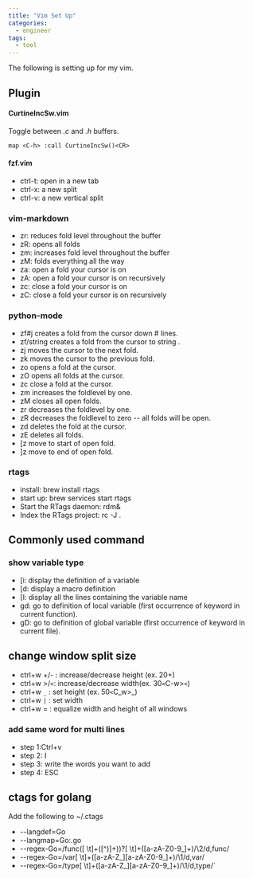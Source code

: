 ```yaml
---
title: "Vim Set Up"
categories:
  - engineer
tags:
  - tool
---
```

The following is setting up for my vim.

## Plugin
#### CurtineIncSw.vim
Toggle between *.c* and *.h* buffers.  
```
map <C-h> :call CurtineIncSw()<CR>
```
#### fzf.vim
* ctrl-t: open in a new tab  
* ctrl-x: a new split  
* ctrl-v: a new vertical split  

### vim-markdown
* zr: reduces fold level throughout the buffer
* zR: opens all folds
* zm: increases fold level throughout the buffer
* zM: folds everything all the way
* za: open a fold your cursor is on
* zA: open a fold your cursor is on recursively
* zc: close a fold your cursor is on
* zC: close a fold your cursor is on recursively

### python-mode
* zf#j creates a fold from the cursor down # lines.
* zf/string creates a fold from the cursor to string .
* zj moves the cursor to the next fold.
* zk moves the cursor to the previous fold.
* zo opens a fold at the cursor.
* zO opens all folds at the cursor.
* zc close a fold at the cursor.
* zm increases the foldlevel by one.
* zM closes all open folds.
* zr decreases the foldlevel by one.
* zR decreases the foldlevel to zero -- all folds will be open.
* zd deletes the fold at the cursor.
* zE deletes all folds.
* [z move to start of open fold.
* ]z move to end of open fold.

### rtags
* install: brew install rtags
* start up: brew services start rtags
* Start the RTags daemon: rdm&
* Index the RTags project: rc -J .


## Commonly used command
### show variable type
* [i: display the definition of a variable
* [d: display a macro definition
* [I: display all the lines containing the variable name 
* gd: go to definition of local variable (first occurrence of keyword in current function).
* gD: go to definition of global variable (first occurrence of keyword in current file).

## change window split size
* ctrl+w +/- :  increase/decrease height (ex. 20<C-w>+)
* ctrl+w >/`<`:  increase/decrease width(ex. 30`<`C-w>`<`) 
* ctrl+w `_` : set height (ex.  50`<`C_w>_)
* ctrl+w `|` : set width
* ctrl+w = : equalize width and height of all windows
### add same word for multi lines
* step 1:Ctrl+v 
* step 2: I
* step 3: write the words you want to add
* step 4: ESC

## ctags for golang
Add the following to ~/.ctags  
* --langdef=Go
* --langmap=Go:.go
* --regex-Go=/func([ \t]+\([^)]+\))?[ \t]+([a-zA-Z0-9_]+)/\2/d,func/
* --regex-Go=/var[ \t]+([a-zA-Z_][a-zA-Z0-9_]+)/\1/d,var/
* --regex-Go=/type[ \t]+([a-zA-Z_][a-zA-Z0-9_]+)/\1/d,type/`
